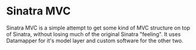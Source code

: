 Sinatra MVC
===========

Sinatra MVC is a simple attempt to get some kind of MVC structure on top
of Sinatra, without losing much of the original Sinatra "feeling". It
uses Datamapper for it's model layer and custom software for the other
two.

